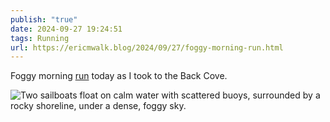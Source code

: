 ```yaml
---
publish: "true"
date: 2024-09-27 19:24:51
tags: Running
url: https://ericmwalk.blog/2024/09/27/foggy-morning-run.html
---
```


Foggy morning [run](https://strava.com/activities/12519604245) today as I took to the Back Cove.

![Two sailboats float on calm water with scattered buoys, surrounded by a rocky shoreline, under a dense, foggy sky.](https://ericmwalk.blog/uploads/2024/img-0067.jpeg)